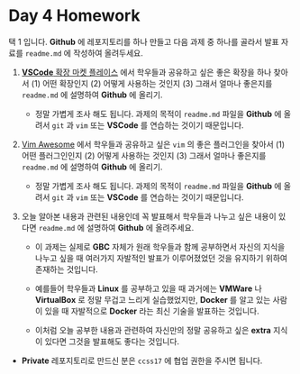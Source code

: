 # Day 4 Homework 

택 1 입니다. **Github** 에 레포지토리를 하나 만들고 다음 과제 중 하나를 골라서 발표 자료를 `readme.md` 에 작성하여 올려두세요.

1. [**VSCode** 확장 마켓 플레이스](https://marketplace.visualstudio.com/) 에서 학우들과 공유하고 싶은 좋은 확장을 하나 찾아서 (1) 어떤 확장인지 (2) 어떻게 사용하는 것인지 (3) 그래서 얼마나 좋은지를 `readme.md` 에 설명하여 **Github** 에 올리기.

    - 정말 가볍게 조사 해도 됩니다. 과제의 목적이 `readme.md` 파일을 **Github** 에 올려서 `git` 과 `vim` 또는 **VSCode** 를 연습하는 것이기 때문입니다.

2. [Vim Awesome](https://vimawesome.com/) 에서 학우들과 공유하고 싶은 `vim` 의 좋은 플러그인을 찾아서 (1) 어떤 플러그인인지 (2) 어떻게 사용하는 것인지 (3) 그래서 얼마나 좋은지를 `readme.md` 에 설명하여 **Github** 에 올리기. 

    - 정말 가볍게 조사 해도 됩니다. 과제의 목적이 `readme.md` 파일을 **Github** 에 올려서 `git` 과 `vim` 또는 **VSCode** 를 연습하는 것이기 때문입니다.

3. 오늘 알아본 내용과 관련된 내용인데 꼭 발표해서 학우들과 나누고 싶은 내용이 있다면 `readme.md` 에 설명하여 **Github** 에 올려주세요. 

    - 이 과제는 실제로 **GBC** 자체가 원래 학우들과 함께 공부하면서 자신의 지식을 나누고 싶을 때 여러가지 자발적인 발표가 이루어졌었던 것을 유지하기 위하여 존재하는 것입니다. 

    - 예를들어 학우들과 **Linux** 를 공부하고 있을 때 과거에는 **VMWare** 나 **VirtualBox** 로 정말 무겁고 느리게 실습했었지만, **Docker** 를 알고 있는 사람이 있을 때 자발적으로 **Docker** 라는 최신 기술을 발표하는 것입니다.

    - 이처럼 오늘 공부한 내용과 관련하여 자신만의 정말 공유하고 싶은 **extra** 지식이 있다면 그것을 발표해도 좋다는 것입니다. 

- **Private** 레포지토리로 만드신 분은 `ccss17` 에 협업 권한을 주시면 됩니다. 
